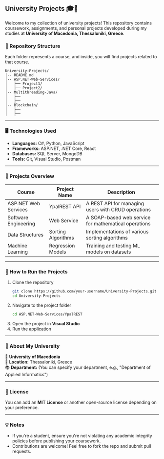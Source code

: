## **University Projects 🎓📂**  
Welcome to my collection of university projects! This repository contains coursework, assignments, and personal projects developed during my studies at **University of Macedonia, Thessaloniki, Greece**.  

### **📁 Repository Structure**  
Each folder represents a course, and inside, you will find projects related to that course.  

```
University-Projects/
│-- README.md
│-- ASP.NET-Web-Services/
│   ├── Project1/
│   ├── Project2/
│-- Multithreading-Java/
│   ├── 
│   ├── 
│-- Blockchain/
│   ├── 
│   ├── 
```

---

### **🖥️ Technologies Used**
- **Languages:** C#, Python, JavaScript  
- **Frameworks:** ASP.NET, .NET Core, React  
- **Databases:** SQL Server, MongoDB  
- **Tools:** Git, Visual Studio, Postman  

---

### **🚀 Projects Overview**
| Course | Project Name | Description |
|--------|-------------|-------------|
| ASP.NET Web Services | YpalREST API | A REST API for managing users with CRUD operations |
| Software Engineering | Web Service | A SOAP-based web service for mathematical operations |
| Data Structures | Sorting Algorithms | Implementations of various sorting algorithms |
| Machine Learning | Regression Models | Training and testing ML models on datasets |

---

### **📌 How to Run the Projects**
1. Clone the repository  
   ```sh
   git clone https://github.com/your-username/University-Projects.git
   cd University-Projects
   ```
2. Navigate to the project folder  
   ```sh
   cd ASP.NET-Web-Services/YpalREST
   ```
3. Open the project in **Visual Studio**  
4. Run the application  

---

### **🏫 About My University**  
📍 **University of Macedonia**  
📌 **Location:** Thessaloniki, Greece  
📚 **Department:** (You can specify your department, e.g., "Department of Applied Informatics")  

---

### **📄 License**  
You can add an **MIT License** or another open-source license depending on your preference.

---

### **💡 Notes**  
- If you're a student, ensure you're not violating any academic integrity policies before publishing your coursework.  
- Contributions are welcome! Feel free to fork the repo and submit pull requests.
